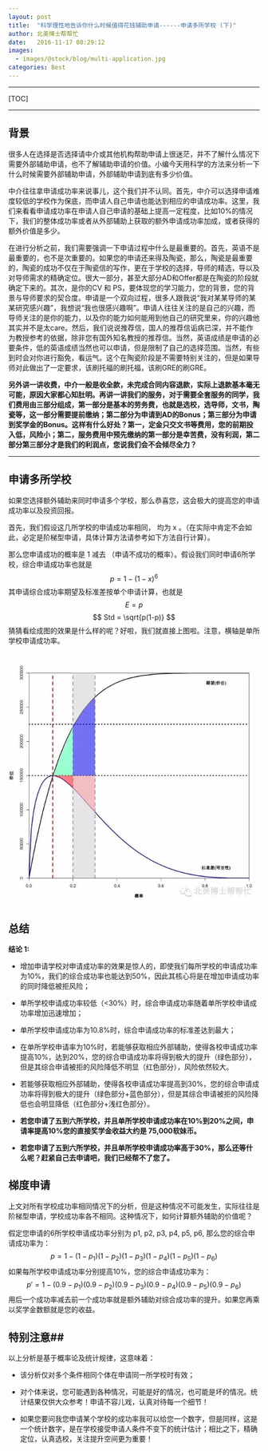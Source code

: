 ```yaml
---
layout: post
title:  "科学理性地告诉你什么时候值得花钱辅助申请------申请多所学校 (下)"
author: 北美博士帮帮忙
date:   2016-11-17 08:29:12
images:
  - images/@stock/blog/multi-application.jpg
categories: Best
---
```

----------
[TOC]

----------

背景
--

很多人在选择是否选择请中介或其他机构帮助申请上很迷茫，并不了解什么情况下需要外部辅助申请，也不了解辅助申请的价值。小编今天用科学的方法来分析一下什么时候需要外部辅助申请，外部辅助申请到底有多少价值。

中介往往拿申请成功率来说事儿，这个我们并不认同。首先，中介可以选择申请难度较低的学校作为保底，而申请人自己申请也能达到相应的申请成功率。这里，我们来看看申请成功率在申请人自己申请的基础上提高一定程度，比如10%的情况下，我们的整体成功率或者从外部辅助上获取的额外申请成功率加成，或者获得的额外价值是多少。

在进行分析之前，我们需要强调一下申请过程中什么是最重要的。首先，英语不是最重要的，也不是次重要的。如果您的申请还来得及陶瓷，那么，陶瓷是最重要的，陶瓷的成功不仅在于陶瓷信的写作，更在于学校的选择，导师的精选，导以及对导师需求的精确定位。很大一部分，甚至大部分AD和Offer都是在陶瓷的阶段就确定下来的。其次，是你的CV 和 PS，要体现您的学习能力，您的背景，您的背景与导师要求的契合度。申请是一个双向过程，很多人跟我说“我对某某导师的某某研究感兴趣”，我想说“我也很感兴趣啊”。申请人往往关注的是自己的兴趣，而导师关注的是你的能力，以及你的能力如何能用到他自己的研究里来，你的兴趣他其实并不是太care。然后，我们说说推荐信，国人的推荐信诟病已深，并不能作为教授参考的依据，除非您有国外知名教授的推荐信。当然，英语成绩是申请的必要条件，低的英语成绩当然也可以申请，但是限制了自己的选择范围。当然，有些到时会对你进行豁免，看运气。这个在陶瓷阶段是不需要特别关注的，但是如果导师对此做出了一定要求，该刷托福的刷托福，该刷GRE的刷GRE。

**另外讲一讲收费，中介一般是收全款，未完成合同内容退款，实际上退款基本毫无可能，原因大家都心知肚明。再讲一讲我们的服务，对于需要全套服务的同学，我们费用由三部分组成，第一部分是基本的劳务费，也就是选校，选导师，文书，陶瓷等，这一部分需要提前缴纳；第二部分为申请到AD的Bonus；第三部分为申请到奖学金的Bonus。这样有什么好处？第一，定金只交文书等费用，您的前期投入低，风险小；第二，服务费用中预先缴纳的第一部分是幸苦费，没有利润，第二部分第三部分才是我们的利润点，您说我们会不会倾尽全力？**

----------
申请多所学校
--
如果您选择额外辅助来同时申请多个学校，那么恭喜您，这会极大的提高您的申请成功率以及投资回报。

首先，我们假设这几所学校的申请成功率相同， 均为 x 。（在实际中肯定不会如此，必定是阶梯型申请，具体计算方法请参考如下方法自行计算）。

那么您申请成功的概率是 1 减去 （申请不成功的概率）。假设我们同时申请6所学校，综合申请成功率也就是
$$
p = 1-(1-x)^6
$$
其申请综合成功率期望及标准差按单个申请计算，也就是
$$
E = p
$$
$$
Std = \sqrt{p(1-p)}
$$
猜猜看绘成图的效果是什么样的呢？好啦，我们就直接上图啦。注意，横轴是单所学校申请成功率。

![申请多所学校综合成功率与标准差](/images/@stock/blog/multi-application.jpg)

<i class="icon-pencil"></i> **总结**
----------------------------------
**结论  1:**

- 增加申请学校对申请成功率的效果是惊人的，即使我们每所学校的申请成功率为10%，我们的综合成功率也能达到50%，因此其核心将是在增加申请成功率的同时降低被拒风险；
- 单所学校申请成功率较低（<30%）时，综合申请成功率随着单所学校申请成功率增加迅速增加；
- 单所学校申请成功率为10.8%时，综合申请成功率的标准差达到最大；
- 在单所学校申请率为10%时，若能够获取相应外部辅助，使得各校申请成功率提高10%，达到20%，您的综合申请成功率将得到极大的提升（绿色部分），但是其综合申请被拒的风险降低不明显（红色部分），风险依然较大。
- 若能够获取相应外部辅助，使得各校申请成功率提高到30%，您的综合申请成功率将得到极大的提升（绿色部分+蓝色部分），但是其综合申请被拒的风险降低也会明显降低（红色部分+浅红色部分）。


- **若您申请了五到六所学校，并且单所学校申请成功率在10%到20%之间，申请率提高10%您的直接奖学金收益大约是 75,000软妹币。**
- **若您申请了五到六所学校，并且单所学校申请成功率高于30%，那么还等什么呢？赶紧自己去申请吧，我们已经帮不了您了。**

梯度申请
----
上文对所有学校成功率相同情况下的分析，但是这种情况不可能发生，实际往往是阶梯型申请，学校成功率各不相同。这种情况下，如何计算额外辅助的价值呢？

假定您申请的6所学校申请成功率分别为 p1, p2, p3, p4, p5, p6, 那么您的综合申请成功率为：
$$
p=1-(1-p_1)(1-p_2)(1-p_3)(1-p_4)(1-p_5)(1-p_6)
$$
如果每所学校申请成功率分别提高10%，您的综合申请成功率为：
$$
p'=1-(0.9-p_1)(0.9-p_2)(0.9-p_3)(0.9-p_4)(0.9-p_5)(0.9-p_6)
$$
用后一个成功率减去前一个成功率就是额外辅助对综合成功率的提升。如果您再乘以奖学金数额就是您的收益。

## 特别注意##
以上分析是基于概率论及统计规律，这意味着：

 - 该分析仅对多个条件相同个体在申请同一所学校时有效；
   
 - 对个体来说，您可能遇到各种情况，可能是好的情况，也可能是坏的情况。统计结果仅供大众参考！申请不容儿戏，认真对待每一个细节！

 - 如果您要问我您申请某个学校的成功率我可以给您一个数字，但是同样，这是一个统计数字，是在学校接受申请人条件不变下的统计估计；相比之下，精确定位，认真选校，关注提升空间更为重要！

